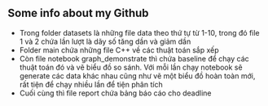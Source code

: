 ## Some info about my Github
* Trong folder datasets là những file data theo thứ tự từ 1-10, trong đó file 1 và 2 chứa lần lượt là dãy số tăng dần và giảm dần
* Folder main chứa những file C++ về các thuật toán sắp xếp
* Còn file notebook graph_demonstrate thì chứa baseline để chạy các thuật toán đó và vẽ biểu đồ so sánh. Với mỗi lần chạy notebook sẽ generate các data khác nhau cũng như vẽ một biểu đồ hoàn toàn mới, rất tiện để chạy nhiều lần để tiện phân tích
* Cuối cùng thì file report chứa bảng báo cáo cho deadline
